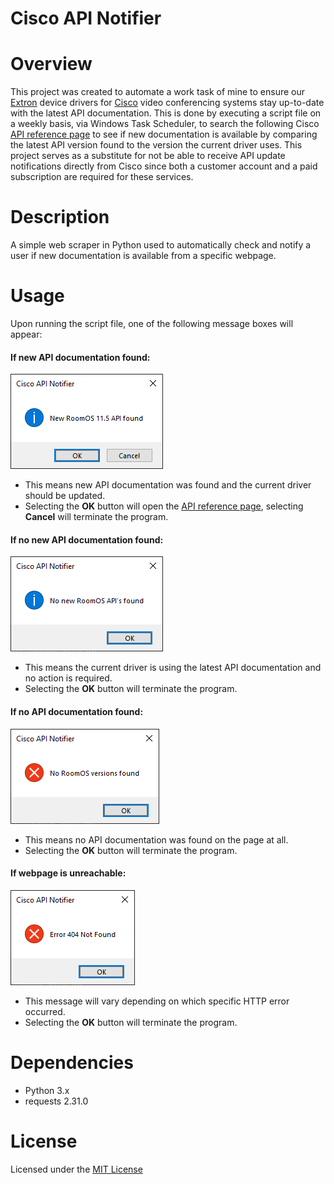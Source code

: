 # Cisco API Notifier

# Overview
This project was created to automate a work task of mine to ensure our [Extron](https://www.extron.com/) device drivers for [Cisco](https://www.cisco.com/) video conferencing systems stay up-to-date with the latest API documentation. This is done by executing a script file on a weekly basis, via Windows Task Scheduler, to search the following Cisco [API reference page](https://www.cisco.com/c/en/us/support/collaboration-endpoints/spark-room-kit-series/products-command-reference-list.html) to see if new documentation is available by comparing the latest API version found to the version the current driver uses. This project serves as a substitute for not be able to receive API update notifications directly from Cisco since both a customer account and a paid subscription are required for these services.

# Description
A simple web scraper in Python used to automatically check and notify a user if new documentation is available from a specific webpage.

# Usage
Upon running the script file, one of the following message boxes will appear:

#### If new API documentation found:
![New RoomOS API found](images/New%20RoomOS%20API%20found.png)
- This means new API documentation was found and the current driver should be updated.
- Selecting the **OK** button will open the [API reference page](https://www.cisco.com/c/en/us/support/collaboration-endpoints/spark-room-kit-series/products-command-reference-list.html), selecting **Cancel** will terminate the program.

#### If no new API documentation found:
![No new RoomOS API's found](images/No%20new%20RoomOS%20API's%20found.png)
- This means the current driver is using the latest API documentation and no action is required.
- Selecting the **OK** button will terminate the program.

#### If no API documentation found:
![No RoomOS versions found](images/No%20RoomOS%20versions%20found.png)
- This means no API documentation was found on the page at all.
- Selecting the **OK** button will terminate the program.

#### If webpage is unreachable:
![Error 404 Not Found](images/Error%20404%20Not%20Found.png)
- This message will vary depending on which specific HTTP error occurred.
- Selecting the **OK** button will terminate the program.

# Dependencies
- Python 3.x
- requests 2.31.0

# License
Licensed under the [MIT License](LICENSE)